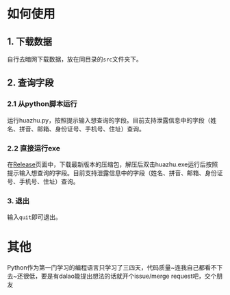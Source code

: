 # 如何使用
## 1. 下载数据
自行去暗网下载数据，放在同目录的```src```文件夹下。
## 2. 查询字段
### 2.1 从python脚本运行
运行huazhu.py，按照提示输入想查询的字段。目前支持泄露信息中的字段（姓名、拼音、邮箱、身份证号、手机号、住址）查询。
### 2.2 直接运行exe
在[Release](https://github.com/Mark9804/huazhu_data/releases)页面中，下载最新版本的压缩包，解压后双击huazhu.exe运行后按照提示输入想查询的字段。目前支持泄露信息中的字段（姓名、拼音、邮箱、身份证号、手机号、住址）查询。
### 3. 退出
输入```quit```即可退出。

# 其他
Python作为第一门学习的编程语言只学习了三四天，代码质量~连我自己都看不下去~还很低，要是有dalao能提出想法的话就开个issue/merge request吧，交个朋友
